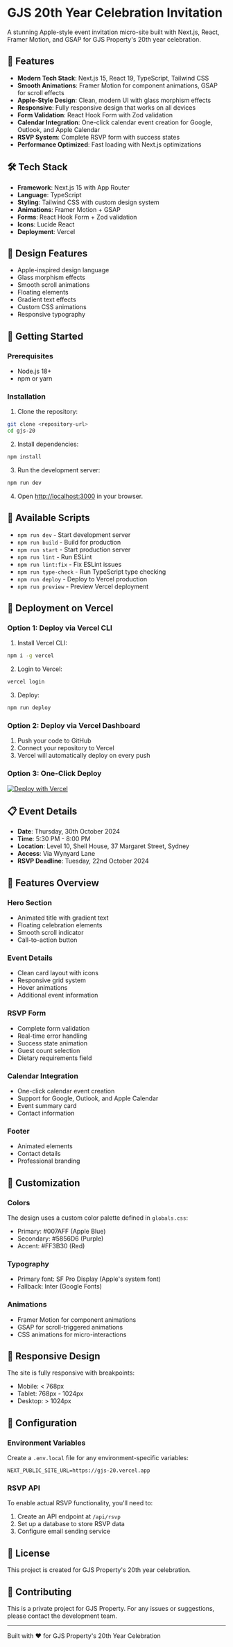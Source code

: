 # GJS 20th Year Celebration Invitation

A stunning Apple-style event invitation micro-site built with Next.js, React, Framer Motion, and GSAP for GJS Property's 20th year celebration.

## 🚀 Features

- **Modern Tech Stack**: Next.js 15, React 19, TypeScript, Tailwind CSS
- **Smooth Animations**: Framer Motion for component animations, GSAP for scroll effects
- **Apple-Style Design**: Clean, modern UI with glass morphism effects
- **Responsive**: Fully responsive design that works on all devices
- **Form Validation**: React Hook Form with Zod validation
- **Calendar Integration**: One-click calendar event creation for Google, Outlook, and Apple Calendar
- **RSVP System**: Complete RSVP form with success states
- **Performance Optimized**: Fast loading with Next.js optimizations

## 🛠️ Tech Stack

- **Framework**: Next.js 15 with App Router
- **Language**: TypeScript
- **Styling**: Tailwind CSS with custom design system
- **Animations**: Framer Motion + GSAP
- **Forms**: React Hook Form + Zod validation
- **Icons**: Lucide React
- **Deployment**: Vercel

## 🎨 Design Features

- Apple-inspired design language
- Glass morphism effects
- Smooth scroll animations
- Floating elements
- Gradient text effects
- Custom CSS animations
- Responsive typography

## 🚀 Getting Started

### Prerequisites

- Node.js 18+ 
- npm or yarn

### Installation

1. Clone the repository:
```bash
git clone <repository-url>
cd gjs-20
```

2. Install dependencies:
```bash
npm install
```

3. Run the development server:
```bash
npm run dev
```

4. Open [http://localhost:3000](http://localhost:3000) in your browser.

## 📱 Available Scripts

- `npm run dev` - Start development server
- `npm run build` - Build for production
- `npm run start` - Start production server
- `npm run lint` - Run ESLint
- `npm run lint:fix` - Fix ESLint issues
- `npm run type-check` - Run TypeScript type checking
- `npm run deploy` - Deploy to Vercel production
- `npm run preview` - Preview Vercel deployment

## 🚀 Deployment on Vercel

### Option 1: Deploy via Vercel CLI

1. Install Vercel CLI:
```bash
npm i -g vercel
```

2. Login to Vercel:
```bash
vercel login
```

3. Deploy:
```bash
npm run deploy
```

### Option 2: Deploy via Vercel Dashboard

1. Push your code to GitHub
2. Connect your repository to Vercel
3. Vercel will automatically deploy on every push

### Option 3: One-Click Deploy

[![Deploy with Vercel](https://vercel.com/button)](https://vercel.com/new/clone?repository-url=https://github.com/your-username/gjs-20)

## 📋 Event Details

- **Date**: Thursday, 30th October 2024
- **Time**: 5:30 PM - 8:00 PM
- **Location**: Level 10, Shell House, 37 Margaret Street, Sydney
- **Access**: Via Wynyard Lane
- **RSVP Deadline**: Tuesday, 22nd October 2024

## 🎯 Features Overview

### Hero Section
- Animated title with gradient text
- Floating celebration elements
- Smooth scroll indicator
- Call-to-action button

### Event Details
- Clean card layout with icons
- Responsive grid system
- Hover animations
- Additional event information

### RSVP Form
- Complete form validation
- Real-time error handling
- Success state animation
- Guest count selection
- Dietary requirements field

### Calendar Integration
- One-click calendar event creation
- Support for Google, Outlook, and Apple Calendar
- Event summary card
- Contact information

### Footer
- Animated elements
- Contact details
- Professional branding

## 🎨 Customization

### Colors
The design uses a custom color palette defined in `globals.css`:
- Primary: #007AFF (Apple Blue)
- Secondary: #5856D6 (Purple)
- Accent: #FF3B30 (Red)

### Typography
- Primary font: SF Pro Display (Apple's system font)
- Fallback: Inter (Google Fonts)

### Animations
- Framer Motion for component animations
- GSAP for scroll-triggered animations
- CSS animations for micro-interactions

## 📱 Responsive Design

The site is fully responsive with breakpoints:
- Mobile: < 768px
- Tablet: 768px - 1024px
- Desktop: > 1024px

## 🔧 Configuration

### Environment Variables
Create a `.env.local` file for any environment-specific variables:

```env
NEXT_PUBLIC_SITE_URL=https://gjs-20.vercel.app
```

### RSVP API
To enable actual RSVP functionality, you'll need to:
1. Create an API endpoint at `/api/rsvp`
2. Set up a database to store RSVP data
3. Configure email sending service

## 📄 License

This project is created for GJS Property's 20th year celebration.

## 🤝 Contributing

This is a private project for GJS Property. For any issues or suggestions, please contact the development team.

---

Built with ❤️ for GJS Property's 20th Year Celebration